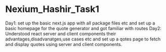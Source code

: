 # Nexium_Hashir_Task1
Day1: set up the basic next.js app with all package files etc and set up a basic homepage for the quote generator and got familiar with routes
Day2: Understood react server and client components their advantages,disadvanatges,use cases etc and set up a qotes page to fetch and display quotes using server and client components.
